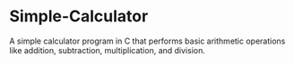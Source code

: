 # Simple-Calculator
A simple calculator program in C that performs basic arithmetic operations like addition, subtraction, multiplication, and division.
